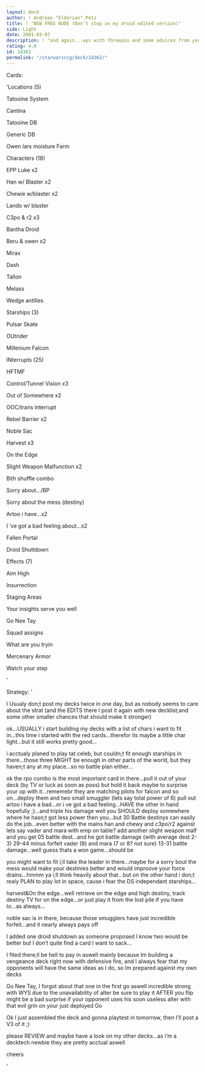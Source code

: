 ```yaml
---
layout: deck
author: ! Andreas "Eldorian" Petz
title: ! "NEW FREE NUDE (Don’t step on my droid edited version)"
side: Light
date: 2001-03-07
description: ! "and again...wys with threepio and some advices from you guys...i’m approaching a new favourite deck...:)"
rating: 4.0
id: 14362
permalink: "/starwarsccg/deck/14362/"
---
```

Cards: 

'Locations (5) 

Tatooine System 

Cantina 

Tatooine DB 

Generic DB 

Owen lars moisture Farm 


Characters (18) 

EPP Luke x2 

Han w/ Blaster x2

Chewie w/blaster x2 

Lando w/ blaster 

C3po & r2 x3 

Bantha Droid

Beru & owen x2 

Mirax 

Dash 

Tallon 

Melass 

Wedge antilles 


Starships (3) 

Pulsar Skate 

OUtrider 

Millenium Falcon 


INterrupts (25) 

HFTMF 

Control/Tunnel Vision x3 

Out of Somewhere x2 

OOC/trans interrupt 

Rebel Barrier x2 

Noble Sac 

Harvest x3 

On the Edge

Slight Weapon Malfunction x2 

Bith shuffle combo 

Sorry about.../BP 

Sorry about the mess (destiny)

Artoo i have...x2 

I &#8216;ve got a bad feeling about...x2

Fallen Portal 

Droid Shuttdown 


Effects (7) 

Aim High 

Insurrection 

Staging Areas 

Your insights serve you well 

Go Nee Tay 

Squad assigns 

What are you tryin


Mercenary Armor 

Watch your step

'

Strategy: '

I Usualy don;t post my decks twice in one day, but as nobody seems to care about the strat (and the EDITS there I post it again with new decklist;and some other smaller chances that should make it stronger)


ok...USUALLY i start building my decks with a list of chars i want to fit in...this time i started with the red cards...therefor its maybe a little char light...but it still works pretty good... 


i acctualy planed to play tat celeb, but couldn;t fit enough starships in there...those three MIGHT be enough in other parts of the world, but they haven;t any at my place...so no battle plan either...


ok the rpo combo is the most important card in there...pull it out of your deck (by TV or luck as soon as poss) but hold it back maybe to surprise your op with it...rememebr they are matching pilots for falcon and so on...deploy them and two small smuggler (lets say total power of 6) pull out artoo i have a bad...or i ve got a bad feeling...HAVE the other in hand hopefully ;)...and triple his damage well you SHOULD deploy somewhere where he hasn;t got less power then you...but 30 Battle destinys can easily do the job...even better with the mains han and chewy and c3po/r2 against lets say vader and mara with emp on table? add another slight weapon malf and you get 05 battle dest...and he got battle damage (with average dest 2-3) 29-44 minus forfeit vader (8) and mara (7 or 8? not sure) 13-31 battle damage...well guess thats a won game...should be 


you might want to fit i;ll take the leader in there...maybe for a sorry bout the mess would make your destinies better and would improove your force drains...hmmm ya i;ll think heavily about that...but on the other hand i don;t realy PLAN to play lot in space, cause i fear the DS independant starships... 


harvest&On the edge...well retrieve on the edge and high destiny, track destiny TV for on the edge...or just play it from the lost pile if you have to...as always... 

noble sac is in there, because those smugglers have just incredible forfeit...and it nearly always pays off 


I added one droid shutdown as someone proposed I know two would be better but I don’t quite find a card I want to sack...


I fited there;ll be hell to pay in aswell mainly because Im building a vengeance deck right now with defensive fire, and I always fear that my opponents will have the same ideas as I do, so Im prepared against my own decks


Go Nee Tay, I forgot about that one in the first go aswell incredible strong with WYS due to the unavailability of alter be sure to play it AFTER you flip might be a bad surprise if your opponent uses his soon useless alter with that evil grin on your just deployed Go


Ok I just assembled the deck and gonna playtest in tomorrow, then I’ll post a V3 of it ;)


please REVIEW and maybe have a look on my other decks...as i’m a decktech newbie they are pretty acctual aswell 


cheers

'
